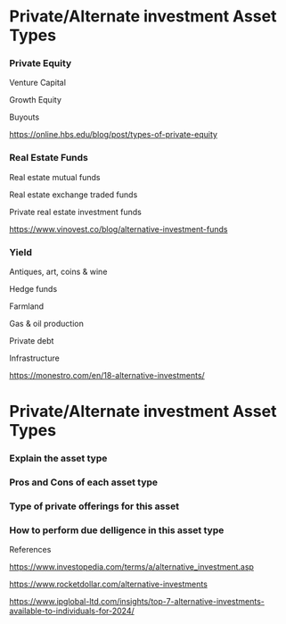 # Private/Alternate investment Asset Types

### Private Equity

Venture Capital

Growth Equity

Buyouts

https://online.hbs.edu/blog/post/types-of-private-equity 


### Real Estate Funds

Real estate mutual funds

Real estate exchange traded funds

Private real estate investment funds

https://www.vinovest.co/blog/alternative-investment-funds

### Yield

Antiques, art, coins & wine

Hedge funds


Farmland

Gas & oil production

Private debt

Infrastructure

https://monestro.com/en/18-alternative-investments/

# Private/Alternate investment Asset Types

### Explain the asset type
### Pros and Cons of each asset type
### Type of private offerings for this asset
### How to perform due delligence in this asset type

References

https://www.investopedia.com/terms/a/alternative_investment.asp

https://www.rocketdollar.com/alternative-investments



https://www.ipglobal-ltd.com/insights/top-7-alternative-investments-available-to-individuals-for-2024/
